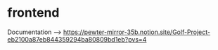 # frontend
Documentation --> https://pewter-mirror-35b.notion.site/Golf-Project-eb2100a87eb844359294ba80809bd1eb?pvs=4
